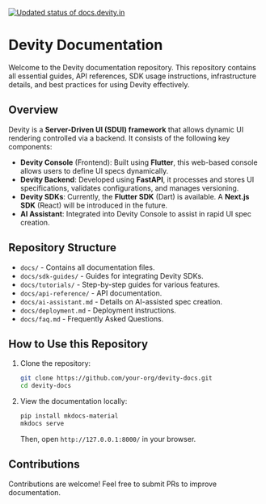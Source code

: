[![Updated status of docs.devity.in](https://github.com/devity-in/devity_docs/actions/workflows/ci.yml/badge.svg)](https://github.com/devity-in/devity_docs/actions/workflows/ci.yml)


# Devity Documentation

Welcome to the Devity documentation repository. This repository contains all essential guides, API references, SDK usage instructions, infrastructure details, and best practices for using Devity effectively.

## Overview
Devity is a **Server-Driven UI (SDUI) framework** that allows dynamic UI rendering controlled via a backend. It consists of the following key components:
- **Devity Console** (Frontend): Built using **Flutter**, this web-based console allows users to define UI specs dynamically.
- **Devity Backend**: Developed using **FastAPI**, it processes and stores UI specifications, validates configurations, and manages versioning.
- **Devity SDKs**: Currently, the **Flutter SDK** (Dart) is available. A **Next.js SDK** (React) will be introduced in the future.
- **AI Assistant**: Integrated into Devity Console to assist in rapid UI spec creation.

## Repository Structure
- `docs/` - Contains all documentation files.
- `docs/sdk-guides/` - Guides for integrating Devity SDKs.
- `docs/tutorials/` - Step-by-step guides for various features.
- `docs/api-reference/` - API documentation.
- `docs/ai-assistant.md` - Details on AI-assisted spec creation.
- `docs/deployment.md` - Deployment instructions.
- `docs/faq.md` - Frequently Asked Questions.

## How to Use this Repository
1. Clone the repository:
   ```sh
   git clone https://github.com/your-org/devity-docs.git
   cd devity-docs
   ```
2. View the documentation locally:
   ```sh
   pip install mkdocs-material
   mkdocs serve
   ```
   Then, open `http://127.0.0.1:8000/` in your browser.

## Contributions
Contributions are welcome! Feel free to submit PRs to improve documentation.



